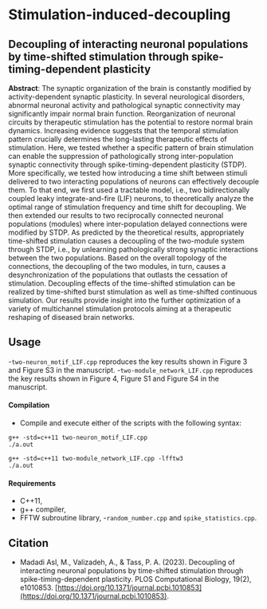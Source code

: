 # Stimulation-induced-decoupling

## Decoupling of interacting neuronal populations by time-shifted stimulation through spike-timing-dependent plasticity

**Abstract**: ‎The synaptic organization of the brain is constantly modified by activity-dependent synaptic plasticity‎. ‎In several neurological disorders‎, ‎abnormal neuronal activity and pathological synaptic connectivity may significantly impair normal brain function‎. ‎Reorganization of neuronal circuits by therapeutic stimulation has the potential to restore normal brain dynamics‎. ‎Increasing evidence suggests that the temporal stimulation pattern crucially determines the long-lasting therapeutic effects of stimulation‎. ‎Here‎, ‎we tested whether a specific pattern of brain stimulation can enable the suppression of pathologically strong inter-population synaptic connectivity through spike-timing-dependent plasticity (STDP)‎. ‎More specifically‎, ‎we tested how introducing a time shift between stimuli delivered to two interacting populations of neurons can effectively decouple them‎. ‎To that end‎, ‎we first used a tractable model‎, ‎i.e.‎, ‎two bidirectionally coupled leaky integrate-and-fire (LIF) neurons‎, ‎to theoretically analyze the optimal range of stimulation frequency and time shift for decoupling‎.  ‎We then extended our results to two reciprocally connected neuronal populations (modules) where inter-population delayed connections were modified by STDP‎. ‎As predicted by the theoretical results‎, ‎appropriately time-shifted stimulation causes a decoupling of the two-module system through STDP‎, ‎i.e.‎, ‎by unlearning pathologically strong synaptic interactions between the two populations‎. ‎Based on the overall topology of the connections‎, ‎the decoupling of the two modules‎, ‎in turn‎, ‎causes a desynchronization of the populations that outlasts the cessation of stimulation‎. ‎Decoupling effects of the time-shifted stimulation can be realized by time-shifted burst stimulation as well as time-shifted continuous simulation‎. ‎Our results provide insight into the further optimization of a variety of multichannel stimulation protocols aiming at a therapeutic reshaping of diseased brain networks‎.

## Usage

-```two-neuron_motif_LIF.cpp``` reproduces the key results shown in Figure 3 and Figure S3 in the manuscript.
-```two-module_network_LIF.cpp``` reproduces the key results shown in Figure 4, Figure S1 and Figure S4 in the manuscript.

#### Compilation

- Compile and execute either of the scripts with the following syntax:

```
g++ -std=c++11 two-neuron_motif_LIF.cpp
./a.out
```
```
g++ -std=c++11 two-module_network_LIF.cpp -lfftw3
./a.out
```
#### Requirements

- C++11,
- g++ compiler,
- FFTW subroutine library,
-```random_number.cpp``` and ```spike_statistics.cpp```.

## Citation

- Madadi Asl, M., Valizadeh, A., & Tass, P. A. (2023). Decoupling of interacting neuronal populations by time-shifted stimulation through spike-timing-dependent plasticity. PLOS Computational Biology, 19(2), e1010853. [https://doi.org/10.1371/journal.pcbi.1010853](https://doi.org/10.1371/journal.pcbi.1010853).


